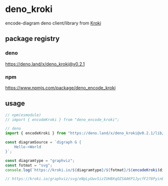 # deno_kroki

encode-diagram deno client/library from [Kroki](https://docs.kroki.io/kroki/)

## package registry

### deno
https://deno.land/x/deno_kroki@v0.2.1

### npm
https://www.npmjs.com/package/deno_encode_kroki

## usage

```ts:usage.ts
// npm(esmodule)
// import { encodeKroki } from "deno_encode_kroki";

// deno
import { encodeKroki } from "https://deno.land/x/deno_kroki@v0.2.1/lib/encode_kroki.ts";

const diagramSource = `digraph G {
    Hello->World
}`;

const diagramtype = "graphviz";
const fotmat = "svg";
console.log(`https://kroki.io/${diagramtype}/${fotmat}/${encodeKroki(diagramSource)}`);

// https://kroki.io/graphviz/svg/eNpLyUwvSizIUHBXqOZSAAKP1JycfF278PyinBSuWgCRBQla
```
